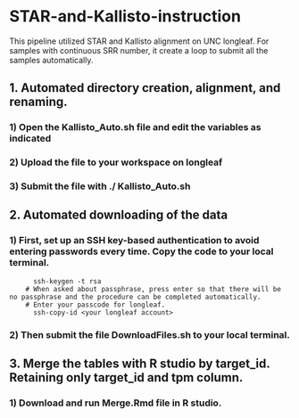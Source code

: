 # STAR-and-Kallisto-instruction
This pipeline utilized STAR and Kallisto alignment on UNC longleaf. For samples with continuous SRR number, it create a loop to submit all the samples automatically.

## 1. Automated directory creation, alignment, and renaming. 
### 1) Open the Kallisto_Auto.sh file and edit the variables as indicated
### 2) Upload the file to your workspace on longleaf
### 3) Submit the file with ./ Kallisto_Auto.sh

## 2. Automated downloading of the data 
### 1) First, set up an SSH key-based authentication to avoid entering passwords every time. Copy the code to your local terminal.
          ssh-keygen -t rsa
        # When asked about passphrase, press enter so that there will be no passphrase and the procedure can be completed automatically.
        # Enter your passcode for longleaf.
          ssh-copy-id <your longleaf account>
### 2) Then submit the file DownloadFiles.sh to your local terminal.
      
## 3. Merge the tables with R studio by target_id. Retaining only target_id and tpm column.
### 1) Download and run Merge.Rmd file in R studio. 

